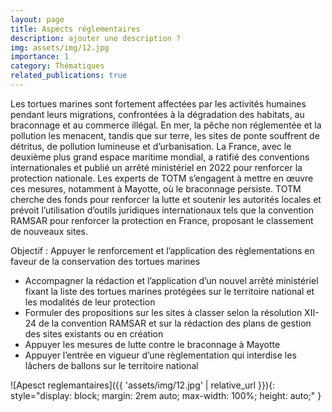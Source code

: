 ```yaml
---
layout: page
title: Aspects réglementaires
description: ajouter une description ? 
img: assets/img/12.jpg
importance: 1
category: Thématiques
related_publications: true
---
```


Les tortues marines sont fortement affectées par les activités humaines pendant leurs migrations, confrontées à la dégradation des habitats, au braconnage et au commerce illégal. En mer, la pêche non réglementée et la pollution les menacent, tandis que sur terre, les sites de ponte souffrent de détritus, de pollution lumineuse et d’urbanisation. La France, avec le deuxième plus grand espace maritime mondial, a ratifié des conventions internationales et publié un arrêté ministériel en 2022 pour renforcer la protection nationale. Les experts de TOTM s’engagent à mettre en œuvre ces mesures, notamment à Mayotte, où le braconnage persiste. TOTM cherche des fonds pour renforcer la lutte et soutenir les autorités locales et prévoit l’utilisation d’outils juridiques internationaux tels que la convention RAMSAR pour renforcer la protection en France, proposant le classement de nouveaux sites. 

Objectif : Appuyer le renforcement et l’application des règlementations en faveur de la conservation des tortues marines

<ul> 
    <li>Accompagner la rédaction et l’application d’un nouvel arrêté ministériel fixant la liste des tortues marines protégées sur le territoire national et les modalités de leur protection</li>
    <li>Formuler des propositions sur les sites à classer selon la résolution XII-24 de la convention RAMSAR et sur la rédaction des plans de gestion des sites existants ou en création</li>
    <li>Appuyer les mesures de lutte contre le braconnage à Mayotte</li>
    <li>Appuyer l’entrée en vigueur d’une règlementation qui interdise les lâchers de ballons sur le territoire national</li>
</ul>

![Apesct reglemantaires]({{ 'assets/img/12.jpg' | relative_url }}){: style="display: block; margin: 2rem auto; max-width: 100%; height: auto;" }
